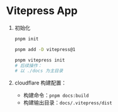 # Vitepress App

1. 初始化

   ```bash
   pnpm init

   pnpm add -D vitepress@1

   pnpm vitepress init
   # 后续操作：
   # 以 ./docs 为主目录
   ```

2. cloudflare 构建配置：

   - 构建命令：`pnpm docs:build`
   - 构建输出目录：`docs/.vitepress/dist`
